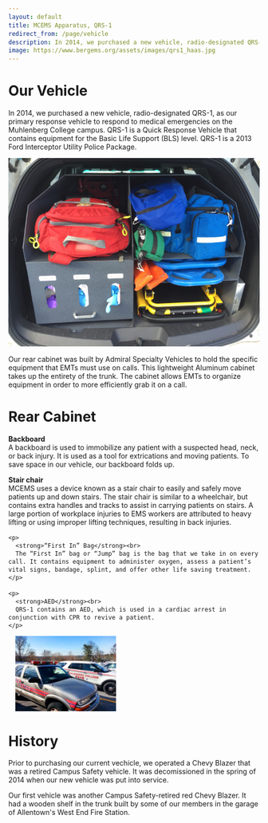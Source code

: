 ```yaml
---
layout: default
title: MCEMS Apparatus, QRS-1
redirect_from: /page/vehicle
description: In 2014, we purchased a new vehicle, radio-designated QRS-1, as our primary response vehicle to respond to medical emergencies on the Muhlenberg College campus. QRS-1 is a Quick Response Vehicle that contains equipment for the Basic Life Support (BLS) level. QRS-1 is a 2013 Ford Interceptor Utility Police Package.
image: https://www.bergems.org/assets/images/qrs1_haas.jpg
---
```


Our Vehicle
===========

In 2014, we purchased a new vehicle, radio-designated QRS-1, as our primary response vehicle to respond to medical emergencies on the Muhlenberg College campus. QRS-1 is a Quick Response Vehicle that contains equipment for the Basic Life Support (BLS) level. QRS-1 is a 2013 Ford Interceptor Utility Police Package.

<div class="row">
  <div class="col-md-6">
    <div class="thumbnail">
      <img src="/assets/images/rear_cabinet.jpg">
      <div class="caption">
        <p>Our rear cabinet was built by Admiral Specialty Vehicles to hold the specific equipment that EMTs must use on calls. This lightweight Aluminum cabinet takes up the entirety of the trunk. The cabinet allows EMTs to organize equipment in order to more efficiently grab it on a call.</p>
      </div>
    </div>
  </div>
  <div class="col-md-6">
    <h1>Rear Cabinet</h1>
    <p>
      <strong>Backboard</strong><br>
      A backboard is used to immobilize any patient with a suspected head, neck, or back injury. It is used as a tool for extrications and moving patients. To save space in our vehicle, our backboard folds up.
    </p>
    <p>
      <strong>Stair chair</strong><br>
      MCEMS uses a device known as a stair chair to easily and safely move patients up and down stairs. The stair chair is similar to a wheelchair, but contains extra handles and tracks to assist in carrying patients on stairs. A large portion of workplace injuries to EMS workers are attributed to heavy lifting or using improper lifting techniques, resulting in back injuries.
    </p>

    <p>
      <strong>“First In” Bag</strong><br>
      The “First In” bag or “Jump” bag is the bag that we take in on every call. It contains equipment to administer oxygen, assess a patient’s vital signs, bandage, splint, and offer other life saving treatment.
    </p>

    <p>
      <strong>AED</strong><br>
      QRS-1 contains an AED, which is used in a cardiac arrest in conjunction with CPR to revive a patient.
    </p>
  </div>
</div>

<div class="pull-right" style="max-width:40%;margin:1em;">
  <div class="thumbnail">
    <img src="/assets/images/qrs1_new_and_old.jpg">
  </div>
</div>

History
=======

Prior to purchasing our current vechicle, we operated a Chevy Blazer that was a retired Campus Safety vehicle. It was decomissioned in the spring of 2014 when our new vehicle was put into service.

Our first vehicle was another Campus Safety-retired red Chevy Blazer. It had a wooden shelf in the trunk built by some of our members in the garage of Allentown's West End Fire Station.
